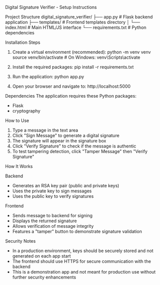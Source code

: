 Digital Signature Verifier - Setup Instructions

Project Structure
digital_signature_verifier/
├── app.py                  # Flask backend application
├── templates/              # Frontend templates directory
│   └── index.html          # Main HTML/JS interface
└── requirements.txt        # Python dependencies

Installation Steps

1. Create a virtual environment (recommended):
   python -m venv venv
   source venv/bin/activate  # On Windows: venv\Scripts\activate

2. Install the required packages:
   pip install -r requirements.txt

3. Run the application:
   python app.py

4. Open your browser and navigate to:
   http://localhost:5000

Dependencies
The application requires these Python packages:
- Flask
- cryptography

How to Use

1. Type a message in the text area
2. Click "Sign Message" to generate a digital signature
3. The signature will appear in the signature box
4. Click "Verify Signature" to check if the message is authentic
5. To test tampering detection, click "Tamper Message" then "Verify Signature"

How It Works

Backend
- Generates an RSA key pair (public and private keys)
- Uses the private key to sign messages
- Uses the public key to verify signatures

Frontend
- Sends message to backend for signing
- Displays the returned signature
- Allows verification of message integrity
- Features a "tamper" button to demonstrate signature validation

Security Notes
- In a production environment, keys should be securely stored and not generated on each app start
- The frontend should use HTTPS for secure communication with the backend
- This is a demonstration app and not meant for production use without further security enhancements